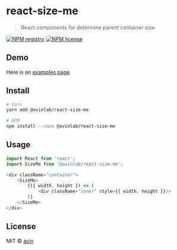 # react-size-me

> React components for determine parent container size

[![NPM registry](https://img.shields.io/npm/v/@avinlab/react-size-me.svg?style=for-the-badge)](https://yarnpkg.com/en/package/@avinlab/react-size-me) [![NPM license](https://img.shields.io/badge/license-mit-red.svg?style=for-the-badge)](LICENSE)

## Demo

Here is an [examples page](https://avin.github.io/react-size-me)

## Install

```bash
# Yarn
yarn add @avinlab/react-size-me

# NPM
npm install --save @avinlab/react-size-me
```

## Usage

```js
import React from 'react';
import SizeMe from '@avinlab/react-size-me';

<div className="container">
    <SizeMe>
        {({ width, height }) => (
            <div className="inner" style={{ width, height }}/>                
        )}
    </SizeMe>
</div>

```

## License

MIT © [avin](https://github.com/avin)

